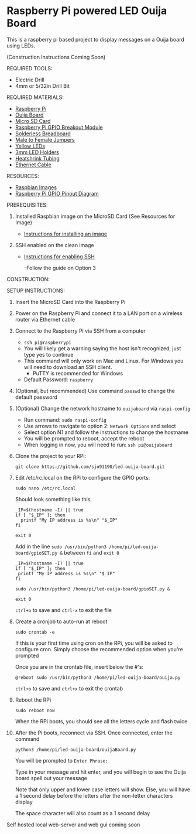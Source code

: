 # Raspberry Pi powered LED Ouija Board

This is a raspberry pi based project to display messages on a Ouija board using LEDs.

(Construction Instructions Coming Soon)

REQUIRED TOOLS:

   - Electric Drill
   - 4mm or 5/32in Drill Bit

REQUIRED MATERIALS:

   - [Raspberry Pi](https://www.amazon.com/CanaKit-Raspberry-Basic-Starter-Official/dp/B07TTPK42Z/)
   - [Ouija Board](https://www.amazon.com/gp/product/B00EFDXAB4/)
   - [Micro SD Card](https://www.amazon.com/gp/product/B073K14CVB/)
   - [Raspberry Pi GPIO Breakout Module](https://www.amazon.com/CanaKit-Raspberry-Breakout-40-Pin-T-Shaped/dp/B011CZ2LEY/)
   - [Solderless Breadboard](https://www.amazon.com/EL-CP-003-Breadboard-Solderless-Distribution-Connecting/dp/B01EV6LJ7G/)
   - [Male to Female Jumpers](https://www.amazon.com/EDGELEC-Breadboard-Optional-Assorted-Multicolored/dp/B07GD1D64V/)
   - [Yellow LEDs](https://www.amazon.com/gp/product/B01GDZVTFA/)
   - [3mm LED Holders](https://www.amazon.com/gp/product/B01E3FY6ZC/)
   - [Heatshrink Tubing](https://www.amazon.com/560PCS-Heat-Shrink-Tubing-Eventronic/dp/B072PCQ2LW/)
   - [Ethernet Cable](https://www.amazon.com/AmazonBasics-RJ45-Cat-6-Ethernet-Patch-Cable-5-Feet-1-5-Meters/dp/B00N2VILDM/ref=sxin_2_pb?keywords=ethernet+cable&pd_rd_i=B00N2VILDM&pd_rd_r=1f8cd961-c503-4cf3-9ec1-84dd14edf8c8&pd_rd_w=cSP3p&pd_rd_wg=Drr1H&pf_rd_p=50bbfd25-5ef7-41a2-86d6-74d854b30e30&pf_rd_r=1NGEKVWB7MHDXKG3T8QV&qid=1572124690)

RESOURCES:

   - [Raspbian Images](https://www.raspberrypi.org/downloads/raspbian/)
   - [Raspberry Pi GPIO Pinout Diagram](https://www.raspberrypi.org/documentation/usage/gpio/)

PREREQUISITES:

1. Installed Raspbian image on the MicroSD Card (See Resources for Image)

   - [Instructions for installing an image](https://www.raspberrypi.org/documentation/installation/installing-images/)

2. SSH enabled on the clean image

   - [Instructions for enabling SSH](https://www.raspberrypi.org/documentation/remote-access/ssh/)
     
     -Follow the guide on Option 3
   

CONSTRUCTION:


SETUP INSTRUCTIONS:

1. Insert the MicroSD Card into the Raspberry Pi

2. Power on the Raspberry Pi and connect it to a LAN port on a wireless router via Ethernet cable

3. Connect to the Raspberry Pi via SSH from a computer

   - `ssh pi@raspberrypi`
   - You will likely get a warning saying the host isn't recognized, just type yes to continue
   - This command will only work on Mac and Linux. For Windows you will need to download an SSH client.
      - PuTTY is recommended for Windows
   - Default Password: `raspberry`
4. (Optional, but recommended) Use command `passwd` to change the default password
5. (Optional) Change the network hostname to `ouijaboard` via `raspi-config`

   - Run command: `sudo raspi-config`
   - Use arrows to navigate to option 2: `Network Options` and select
   - Select option N1 and follow the instructions to change the hostname
   - You will be prompted to reboot, accept the reboot
   - When logging in now, you will need to run: `ssh pi@ouijaboard`

2. Clone the project to your RPi:

   `git clone https://github.com/sjo91190/led-ouija-board.git`

3. Edit /etc/rc.local on the RPi to configure the GPIO ports:

    `sudo nano /etc/rc.local`
   
      Should look something like this:

      ```
   _IP=$(hostname -I) || true
      if [ "$_IP" ]; then
        printf "My IP address is %s\n" "$_IP"
      fi

      exit 0 
      ```
      Add in the line `sudo /usr/bin/python3 /home/pi/led-ouija-board/gpioSET.py &` between `fi` and `exit 0`
      
      ```
   _IP=$(hostname -I) || true
     if [ "$_IP" ]; then
       printf "My IP address is %s\n" "$_IP"
     fi
      
     sudo /usr/bin/python3 /home/pi/led-ouija-board/gpioSET.py &
      
     exit 0 
     ```    
   
   `ctrl+o` to save and `ctrl-x` to exit the file
   
3. Create a cronjob to auto-run at reboot

   `sudo crontab -e`
   
   If this is your first time using cron on the RPi, you will be asked to configure cron. Simply choose the recommended option when you're prompted
   
   Once you are in the crontab file, insert below the #'s:
   
   `@reboot sudo /usr/bin/python3 /home/pi/led-ouija-board/ouija.py`
   
   `ctrl+o` to save and `ctrl+x` to exit the crontab

4. Reboot the RPi

   `sudo reboot now`
   
   When the RPi boots, you should see all the letters cycle and flash twice
   
5. After the Pi boots, reconnect via SSH. Once connected, enter the command

   `python3 /home/pi/led-ouija-board/ouijaBoard.py`
   
   You will be prompted to `Enter Phrase: `
   
   Type in your message and hit enter, and you will begin to see the Ouija board spell out your message
   
   Note that only upper and lower case letters will show. Else, you will have a 1 second delay before the letters after the non-letter characters display
   
   The space character will also count as a 1 second delay
   

Self hosted local web-server and web gui coming soon













